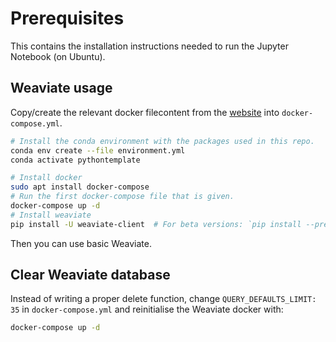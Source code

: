 # Prerequisites

This contains the installation instructions needed to run the Jupyter Notebook (on Ubuntu).

## Weaviate usage

Copy/create the relevant docker filecontent from the [website](https://weaviate.io/developers/weaviate/modules/reader-generator-modules/sum-transformers) into `docker-compose.yml`.

```sh
# Install the conda environment with the packages used in this repo.
conda env create --file environment.yml
conda activate pythontemplate

# Install docker
sudo apt install docker-compose
# Run the first docker-compose file that is given.
docker-compose up -d
# Install weaviate
pip install -U weaviate-client  # For beta versions: `pip install --pre -U "weaviate-client==4.*"`
```

Then you can use basic Weaviate.

## Clear Weaviate database

Instead of writing a proper delete function, change `QUERY_DEFAULTS_LIMIT: 35` in `docker-compose.yml` and
reinitialise the Weaviate docker with:

```sh
docker-compose up -d
```
